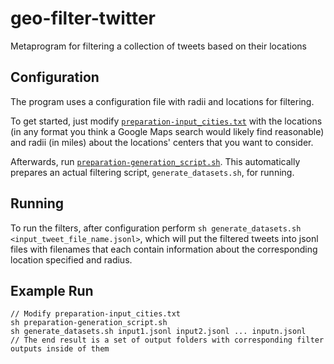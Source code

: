# geo-filter-twitter
Metaprogram for filtering a collection of tweets based on their locations

## Configuration
The program uses a configuration file with radii and locations for filtering.

To get started, just modify [`preparation-input_cities.txt`](preparation-input_cities.txt) with the locations (in any format you think a Google Maps search would likely find reasonable) and radii (in miles) about the locations' centers that you want to consider.

Afterwards, run [`preparation-generation_script.sh`](preparation-generation_script.sh). This automatically prepares an actual filtering script, `generate_datasets.sh`, for running.

## Running
To run the filters, after configuration perform `sh generate_datasets.sh <input_tweet_file_name.jsonl>`, which will put the filtered tweets into jsonl files with filenames that each contain information about the corresponding location specified and radius.

## Example Run
`// Modify preparation-input_cities.txt`\
`sh preparation-generation_script.sh`\
`sh generate_datasets.sh input1.jsonl input2.jsonl ... inputn.jsonl`\
`// The end result is a set of output folders with corresponding filter outputs inside of them`
